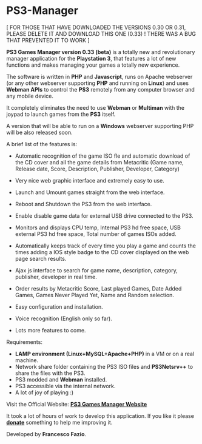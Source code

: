 # PS3-Manager

[ FOR THOSE THAT HAVE DOWNLOADED THE VERSIONS 0.30 OR 0.31, PLEASE DELETE IT AND DOWNLOAD THIS ONE (0.33) ! THERE WAS A BUG THAT PREVENTED IT TO WORK ]

<b>PS3 Games Manager version 0.33 (beta)</b> is a totally new and revolutionary manager application for the <b>Playstation 3</b>, that features a lot of new functions and makes managing your games a totally new experience.

The software is written in <b>PHP</b> and <b>Javascript</b>, runs on Apache webserver (or any other webserver supporting <b>PHP</b> and running on <b>Linux</b>) and uses <b>Webman APIs</b> to control the <b>PS3</b> remotely from any computer browser and any mobile device.

It completely eliminates the need to use <b>Webman</b> or <b>Multiman</b> with the joypad to launch games from the <b>PS3</b> itself.

A version that will be able to run on a <b>Windows</b> webserver supporting PHP will be also released soon.

A brief list of the features is:

- Automatic recognition of the game ISO fle and automatic download of the CD cover and all the game details from Metacritic (Game name, Release date, Score, Description, Publisher, Developer, Category)
- Very nice web graphic interface and extremely easy to use.
- Launch and Umount games straight from the web interface.
- Reboot and Shutdown the PS3 from the web interface.
- Enable disable game data for external USB drive connected to the PS3.
- Monitors and displays CPU temp, Internal PS3 hd free space, USB external PS3 hd free space, Total number of games ISOs added.

- Automatically keeps track of every time you play a game and counts the times adding a IOS style badge to the CD cover displayed on the web page search results.
- Ajax js interface to search for game name, description, category, publisher, developer in real time.
- Order results by Metacritic Score, Last played Games, Date Added Games, Games Never Played Yet, Name and Random selection.
- Easy configuration and installation.
- Voice recognition (English only so far).
- Lots more features to come.

Requirements:

- <b>LAMP environment (Linux+MySQL+Apache+PHP)</b> in a VM or on a real machine.
- Network share folder containing the PS3 ISO files and <b>PS3Netsrv++</b> to share the files with the PS3.
- PS3 modded and <b>Webman</b> installed.
- PS3 accessible via the internal network.
- A lot of joy of playing :)

Visit the Official Website: <b><a href="http://ps3-demo.fazionet.com/" target="_blank">PS3 Games Manager Website</a></b></center>

It took a lot of hours of work to develop this application.
If you like it please <a href="http://ps3-demo.fazionet.com/download.php"><b>donate</b></a> something to help me improving it.

Developed by <b>Francesco Fazio</b>.

